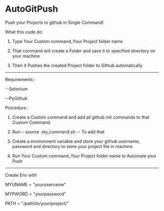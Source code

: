 # AutoGitPush
Push your Projects to github in Single Command!

What this code do:

1. Type Your Custom command_Your Project folder name
  
2. That command will create a Folder and save it to specified directory on your machine 

3. Then it Pushes the created Project folder to Github automatically

----------------------------------------------

Requirements :

--Selenium

--PyGithub

Procedure :

1. Create a Custom command and add all github init commands to that Custom Command.

2. Run-- source .my_command.sh -- To add that

3. Create a environment variable and store your github username, password and directory to store your project file in machine

4. Run Your Custom command_Your Project folder name to Automate your Push

-----------------------------------------------

Create Env with 

MYUNAME = "yourusername"

MYPWORD = "yourpassword"

PATH = "/path/to/your/project/"

